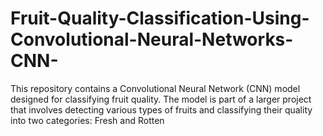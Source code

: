 # Fruit-Quality-Classification-Using-Convolutional-Neural-Networks-CNN-
This repository contains a Convolutional Neural Network (CNN) model designed for classifying fruit quality. The model is part of a larger project that involves detecting various types of fruits and classifying their quality into two categories: Fresh and Rotten
